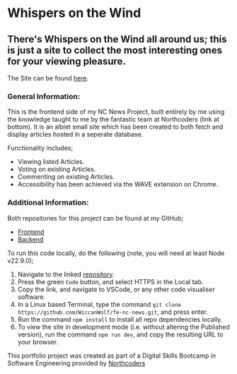 # Whispers on the Wind

## There's Whispers on the Wind all around us; this is just a site to collect the most interesting ones for your viewing pleasure.

The Site can be found [here](https://whispersonthewind.netlify.app/).

### General Information:

This is the frontend side of my NC News Project, built entirely by me using the knowledge taught to me by the fantastic team at Northcoders (link at bottom). It is an albiet small site which has been created to both fetch and display articles hosted in a seperate database.

Functionality includes;

- Viewing listed Articles.
- Voting on existing Articles.
- Commenting on existing Articles.
- Accessibility has been achieved via the WAVE extension on Chrome.

### Additional Information:

Both repositories for this project can be found at my GitHub;

- [Frontend](https://github.com/WiccanWolf/fe-nc-news)
- [Backend](https://github.com/WiccanWolf/tonis-nc-news)

To run this code locally, do the following (note, you will need at least Node v22.9.0);

1. Navigate to the linked [repository](https://github.com/WiccanWolf/fe-nc-news).
2. Press the green `Code` button, and select HTTPS in the Local tab.
3. Copy the link, and navigate to VSCode, or any other code visualiser software.
4. In a Linux based Terminal, type the command `git clone https://github.com/WiccanWolf/fe-nc-news.git`, and press enter.
5. Run the command `npm install` to install all repo dependencies locally.
6. To view the site in development mode (i.e. without altering the Published version), run the command `npm run dev`, and copy the resulting URL to your browser.

This portfolio project was created as part of a Digital Skills Bootcamp in Software Engineering provided by [Northcoders](https://northcoders.com/)
